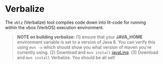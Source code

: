 Verbalize
=========

The `vblz` (Verbalize) tool compiles code down into lit-code for running within the vbos (VerbOS) execution environment.


> **NOTE on building verbalize:**
> (1) ensure that your **JAVA_HOME** environment variable is set to a version of Java 8. 
> You can verify this using `mvn -v` which should show you what version of maven you're currently using.
> (2) Download and `mvn install` <a href="https://github.com/sircodesalotOfTheRound/javaLinq">javaLinq</a>.
> (3) Download and `mvn install` Verbalize. You should be all set!
